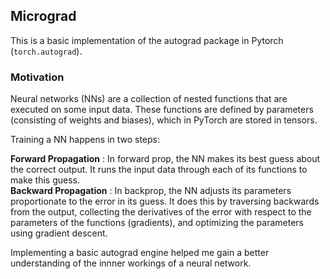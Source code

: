 ## Micrograd
This is a basic implementation of the autograd package in Pytorch (``torch.autograd``). <br>
### Motivation

Neural networks (NNs) are a collection of nested functions that are executed on some input data. These functions are defined by parameters (consisting of weights and biases), which in PyTorch are stored in tensors.<br>

Training a NN happens in two steps:

**Forward Propagation** : In forward prop, the NN makes its best guess about the correct output. It runs the input data through each of its functions to make this guess. <br>
**Backward Propagation** : In backprop, the NN adjusts its parameters proportionate to the error in its guess. It does this by traversing backwards from the output, collecting the derivatives of the error with respect to the parameters of the functions (gradients), and optimizing the parameters using gradient descent.

Implementing a basic autograd engine helped me gain a better understanding of the innner workings of a neural network.
